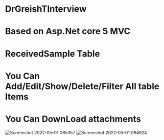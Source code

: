 # DrGreishTInterview
# Based on Asp.Net core 5 MVC
# ReceivedSample Table
# You Can Add/Edit/Show/Delete/Filter All table Items
# You Can DownLoad attachments
![Screenshot 2022-05-01 085357](https://user-images.githubusercontent.com/53373770/166135628-b326397d-d4ab-461c-ad46-ac19ede59fdb.png)
![Screenshot 2022-05-01 084924](https://user-images.githubusercontent.com/53373770/166135642-b4133297-b4e7-421f-ad44-190c41efd254.png)

